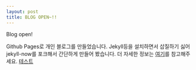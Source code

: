```yaml
---
layout: post
title: BLOG OPEN~!!
---
```


Blog open!

Github Pages로 개인 블로그를 만들었습니다. Jekyll등을 설치하면서 삽질하기 싫어 jekyll-now를 포크해서 간단하게 만들어 봤습니다. 더 자세한 정보는 [여기](https://github.com/barryclark/jekyll-now)를 참고해주세요.
[테스트](/images/config.png)
